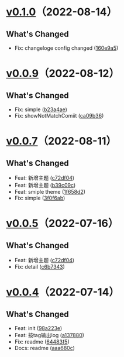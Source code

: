 # [v0.1.0](https://github.com/alqmc/changeloger/compare/v0.0.9...v0.1.0)（2022-08-14）


## What's Changed
  - Fix: changeloge config changed ([160e9a5](https://github.com/alqmc/changeloger/commit/160e9a5))
# [v0.0.9](https://github.com/alqmc/changeloger/compare/v0.0.7...v0.0.9)（2022-08-12）


## What's Changed
  - Fix: simple ([b23a4ae](https://github.com/alqmc/changeloger/commit/b23a4ae))
  - Fix: showNotMatchComiit ([ca09b36](https://github.com/alqmc/changeloger/commit/ca09b36))
# [v0.0.7](https://github.com/alqmc/changeloger/compare/v0.0.5...v0.0.7)（2022-08-11）


## What's Changed
  - Feat: 新增主题 ([c72df04](https://github.com/alqmc/changeloger/commit/c72df04))
  - Feat: 新增主题 ([b39c09c](https://github.com/alqmc/changeloger/commit/b39c09c))
  - Feat: smiple theme ([1f658d2](https://github.com/alqmc/changeloger/commit/1f658d2))
  - Fix: simple ([3f0f6ab](https://github.com/alqmc/changeloger/commit/3f0f6ab))
# [v0.0.5](https://github.com/alqmc/changeloger/compare/v0.0.4...v0.0.5)（2022-07-16）


## What's Changed
  - Feat: 新增主题 ([c72df04](https://github.com/alqmc/changeloger/commit/c72df04))
  - Fix: detail ([c6b7343](https://github.com/alqmc/changeloger/commit/c6b7343))
# [v0.0.4](https://github.com/alqmc/changeloger/compare/v0.0.4)（2022-07-14）


## What's Changed
  - Feat: init ([98a223e](https://github.com/alqmc/changeloger/commit/98a223e))
  - Feat: 按tag输出log ([a137880](https://github.com/alqmc/changeloger/commit/a137880))
  - Fix: readme ([64483f5](https://github.com/alqmc/changeloger/commit/64483f5))
  - Docs: readme ([aaa680c](https://github.com/alqmc/changeloger/commit/aaa680c))